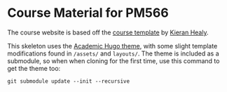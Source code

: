 # Course Material for PM566

The course website is based off the [course template](https://github.com/kjhealy/course_template) by [Kieran Healy](https://kieranhealy.org/).

This skeleton uses the [Academic Hugo theme](https://sourcethemes.com/academic/), with some slight template modifications found in `/assets/` 
and `layouts/`. The theme is included as a submodule, so when when cloning for the first time, use this command to get the theme too:

    git submodule update --init --recursive
